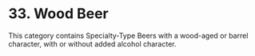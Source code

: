 # 33. Wood Beer

This category contains Specialty-Type Beers with a wood-aged or barrel character, with or without added alcohol character.